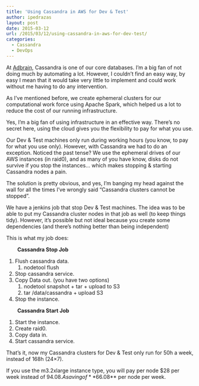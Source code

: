 ```yaml
---
title: 'Using Cassandra in AWS for Dev & Test'
author: ipedrazas
layout: post
date: 2015-03-12
url: /2015/03/12/using-cassandra-in-aws-for-dev-test/
categories:
  - Cassandra
  - DevOps
---
```

At [Adbrain][1], Cassandra is one of our core databases. I&#8217;m a big fan of not doing much by automating a lot. However, I couldn&#8217;t find an easy way, by easy I mean that it would take very little to implement and could work without me having to do any intervention.

As I&#8217;ve mentioned before, we create ephemeral clusters for our computational work force using Apache Spark, which helped us a lot to reduce the cost of our running infrastructure.

Yes, I&#8217;m a big fan of using infrastructure in an effective way. There&#8217;s no secret here, using the cloud gives you the flexibility to pay for what you use.

Our Dev & Test machines only run during working hours (you know, to pay for what you use only). However, with Cassandra we had to do an exception. Noticed the past tense? We use the ephemeral drives of our AWS instances (in raid0), and as many of you have know, disks do not survive if you stop the instances&#8230; which makes stopping & starting Cassandra nodes a pain.

The solution is pretty obvious, and yes, I&#8217;m banging my head against the wall for all the times I&#8217;ve wrongly said &#8220;Cassandra clusters cannot be stopped&#8221;.

We have a jenkins job that stop Dev & Test machines. The idea was to be able to put my Cassandra cluster nodes in that job as well (to keep things tidy). However, it&#8217;s possible but not ideal because you create some dependencies (and there&#8217;s nothing better than being independent)

This is what my job does:

<p style="padding-left: 30px;">
  <strong>Cassandra Stop Job</strong>
</p>

  1. Flush cassandra data. 
      1. nodetool flush
  2. Stop cassandra service.
  3. Copy Data out. (you have two options) 
      1. nodetool snapshot + tar + upload to S3
      2. tar /data/cassandra + upload S3
  4. Stop the instance.

<p style="padding-left: 30px;">
  <strong>Cassandra Start Job</strong>
</p>

  1. Start the instance.
  2. Create raid0.
  3. Copy data in.
  4. Start cassandra service.

That&#8217;s it, now my Cassandra clusters for Dev & Test only run for 50h a week, instead of 168h (24&#215;7).

If you use the m3.2xlarge instance type, you will pay per node $28 per week instead of $94.08. A saving of **$66.08** per node per week.

 [1]: http://www.adbrain.com/